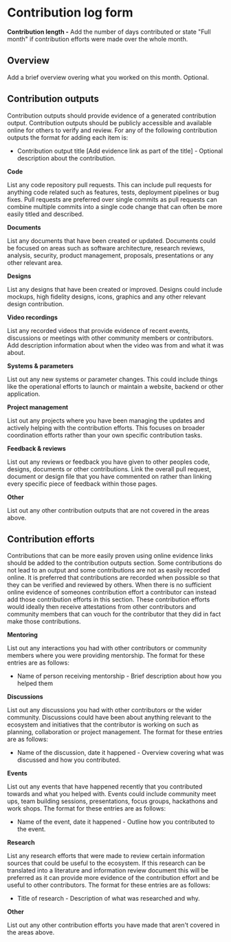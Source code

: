 # Contribution log form

**Contribution length -** Add the number of days contributed or state "Full month" if contribution efforts were made over the whole month.



## **Overview**

Add a brief overview overing what you worked on this month. Optional.



## **Contribution outputs**

Contribution outputs should provide evidence of a generated contribution output. Contribution outputs should be publicly accessible and available online for others to verify and review. For any of the following contribution outputs the format for adding each item is:

* Contribution output title \[Add evidence link as part of the title] - Optional description about the contribution.



**Code**

List any code repository pull requests. This can include pull requests for anything code related such as features, tests, deployment pipelines or bug fixes. Pull requests are preferred over single commits as pull requests can combine multiple commits into a single code change that can often be more easily titled and described.



**Documents**

List any documents that have been created or updated. Documents could be focused on areas such as software architecture, research reviews, analysis, security, product management, proposals, presentations or any other relevant area.



**Designs**

List any designs that have been created or improved. Designs could include mockups, high fidelity designs, icons, graphics and any other relevant design contribution.



**Video recordings**

List any recorded videos that provide evidence of recent events, discussions or meetings with other community members or contributors. Add description information about when the video was from and what it was about.



**Systems & parameters**

List out any new systems or parameter changes. This could include things like the operational efforts to launch or maintain a website, backend or other application.



**Project management**

List out any projects where you have been managing the updates and actively helping with the contribution efforts. This focuses on broader coordination efforts rather than your own specific contribution tasks.



**Feedback & reviews**

List out any reviews or feedback you have given to other peoples code, designs, documents or other contributions. Link the overall pull request, document or design file that you have commented on rather than linking every specific piece of feedback within those pages.



**Other**

List out any other contribution outputs that are not covered in the areas above.



## **Contribution efforts**

Contributions that can be more easily proven using online evidence links should be added to the contribution outputs section. Some contributions do not lead to an output and some contributions are not as easily recorded online. It is preferred that contributions are recorded when possible so that they can be verified and reviewed by others. When there is no sufficient online evidence of someones contribution effort a contributor can instead add those contribution efforts in this section. These contribution efforts would ideally then receive attestations from other contributors and community members that can vouch for the contributor that they did in fact make those contributions.



**Mentoring**

List out any interactions you had with other contributors or community members where you were providing mentorship. The format for these entries are as follows:

* Name of person receiving mentorship - Brief description about how you helped them



**Discussions**

List out any discussions you had with other contributors or the wider community. Discussions could have been about anything relevant to the ecosystem and initiatives that the contributor is working on such as planning, collaboration or project management. The format for these entries are as follows:

* Name of the discussion, date it happened - Overview covering what was discussed and how you contributed.



**Events**

List out any events that have happened recently that you contributed towards and what you helped with. Events could include community meet ups, team building sessions, presentations, focus groups, hackathons and work shops. The format for these entries are as follows:

* Name of the event, date it happened - Outline how you contributed to the event.



**Research**

List any research efforts that were made to review certain information sources that could be useful to the ecosystem. If this research can be translated into a literature and information review document this will be preferred as it can provide more evidence of the contribution effort and be useful to other contributors. The format for these entries are as follows:

* Title of research - Description of what was researched and why.



**Other**

List out any other contribution efforts you have made that aren't covered in the areas above.

